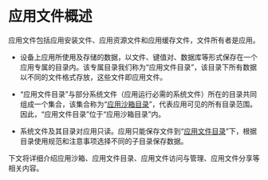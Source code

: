 # 应用文件概述

<!--Kit: Core File Kit-->
<!--Subsystem: FileManagement-->
<!--Owner: @wangfenging -->
<!--Designer: @liveery; @zl_startup-->
<!--Tester: @liuhaonan2-->
<!--Adviser: @foryourself-->

应用文件包括应用安装文件、应用资源文件和应用缓存文件，文件所有者是应用。

- 设备上应用所使用及存储的数据，以文件、键值对、数据库等形式保存在一个应用专属的目录内。该专属目录我们称为“应用文件目录”，该目录下所有数据以不同的文件格式存放，这些文件即应用文件。

- “应用文件目录”与部分系统文件（应用运行必需的系统文件）所在的目录共同组成一个集合，该集合称为“[应用沙箱目录](app-sandbox-directory.md)”，代表应用可见的所有目录范围。因此，“应用文件目录”位于“应用沙箱目录”内。

- 系统文件及其目录对应用只读。应用只能保存文件到“[应用文件目录](app-sandbox-directory.md#应用文件目录与应用文件路径)”下，根据目录使用规范和注意事项选择不同的子目录保存数据。

下文将详细介绍应用沙箱、应用文件目录、应用文件访问与管理、应用文件分享等相关内容。
